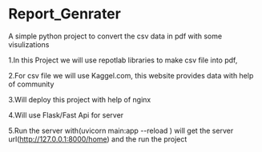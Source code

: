 # Report_Genrater
A simple python project to convert the csv data in pdf with some visulizations

1.In this Project we will use repotlab libraries to make csv file into pdf,

2.For csv file we will use Kaggel.com, this website provides data with help of community

3.Will deploy this project with help of nginx

4.Will use Flask/Fast Api for server

5.Run the server with(uvicorn main:app --reload ) will get the server url(http://127.0.0.1:8000/home) and the run the project
